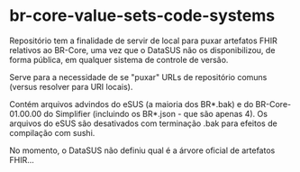 # br-core-value-sets-code-systems

Repositório tem a finalidade de servir de local para puxar artefatos FHIR relativos ao BR-Core, uma vez que o DataSUS não os disponibilizou, de forma pública, em qualquer sistema de controle de versão. 

Serve para a necessidade de se "puxar" URLs de repositório comuns (versus resolver para URI locais). 

Contém arquivos advindos do eSUS (a maioria dos BR*.bak) e do BR-Core-01.00.00 do Simplifier (incluindo os BR*.json - que são apenas 4). 
Os arquivos do eSUS são desativados com terminação .bak para efeitos de compilação com sushi. 

No momento, o DataSUS não definiu qual é a árvore oficial de artefatos FHIR...
